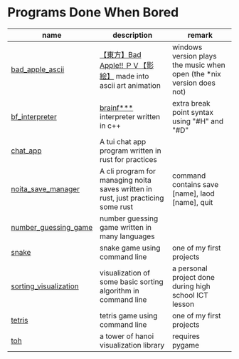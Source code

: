 # Programs Done When Bored

| name                                           | description                                                                                         | remark                                                                 |
| ---------------------------------------------- | --------------------------------------------------------------------------------------------------- | ---------------------------------------------------------------------- |
| [bad_apple_ascii](bad_apple_ascii)             | [【東方】Bad Apple!! ＰＶ【影絵】](https://www.youtube.com/watch?v=FtutLA63Cp8) made into ascii art animation | windows version plays the music when open (the \*nix version does not) |
| [bf_interpreter](bf_interpreter)               | [brainf\*\*\*](https://en.wikipedia.org/wiki/Brainfuck) interpreter written in c++                  | extra break point syntax using "#H" and "#D"                           |
| [chat_app](chat_app)                           | A tui chat app program written in rust for practices                                                |                                                                        |
| [noita_save_manager](noita_save_manager)       | A cli program for managing noita saves written in rust, just practicing some rust                   | command contains save [name], laod [name], quit                        |
| [number_guessing_game](number_guessing_game)   | number guessing game written in many languages                                                      |                                                                        |
| [snake](snake)                                 | snake game using command line                                                                       | one of my first projects                                               |
| [sorting_visualization](sorting_visualization) | visualization of some basic sorting algorithm in command line                                       | a personal project done during high school ICT lesson                  |
| [tetris](tetris)                               | tetris game using command line                                                                      | one of my first projects                                               |
| [toh](toh)                                     | a tower of hanoi visualization library                                                              | requires pygame                                                        |
